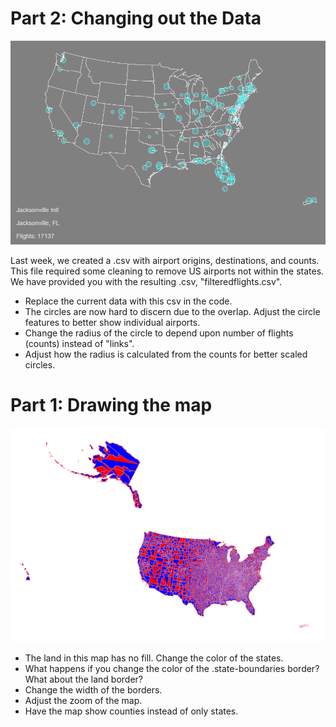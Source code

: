 # Part 2: Changing out the Data

![](https://github.com/acastrops/d3_geographic_tutorial/blob/master/Part_2_AddData/pt2_map.gif?raw=true)

Last week, we created a .csv with airport origins, destinations, and counts. This file required some cleaning to remove US airports not within the states. We have provided you with the resulting .csv, "filteredflights.csv".

+ Replace the current data with this csv in the code.
+ The circles are now hard to discern due to the overlap. Adjust the circle features to better show individual airports.
+ Change the radius of the circle to depend upon number of flights (counts) instead of "links".
+ Adjust how the radius is calculated from the counts for better scaled circles.

# Part 1: Drawing the map

![](https://github.com/acastrops/d3_geographic_tutorial/blob/master/Part_1_DrawMap/pt1_screenshot.PNG?raw=true)

+ The land in this map has no fill. Change the color of the states.
+ What happens if you change the color of the .state-boundaries border? What about the land border?
+ Change the width of the borders.
+ Adjust the zoom of the map.
+ Have the map show counties instead of only states.
